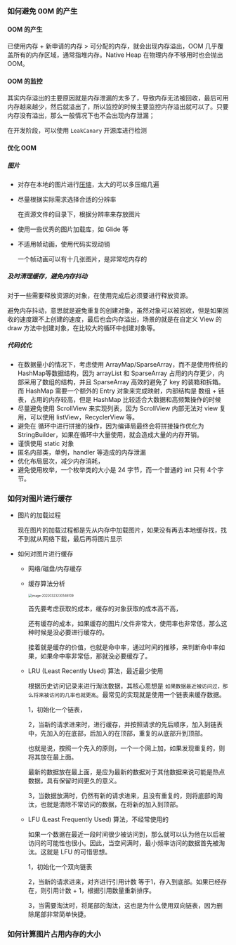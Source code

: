 ### 如何避免 00M 的产生

#### OOM 的产生

已使用内存 + 新申请的内存 > 可分配的内存，就会出现内存溢出，OOM 几乎覆盖所有的内存区域，通常指堆内存。Native Heap 在物理内存不够用时也会抛出 OOM。

#### OOM 的监控

其实内存溢出的主要原因就是内存泄漏的太多了，导致内存无法被回收，最后可用内存越来越少，然后就溢出了，所以监控的时候主要监控内存溢出就可以了。只要内存没有溢出，那么一般情况下也不会出现内存泄漏；

在开发阶段，可以使用 `LeakCanary` 开源库进行检测

#### 优化 OOM

##### 图片

- 对存在本地的图片进行[压缩](https://tinypng.com/)，太大的可以多压缩几遍

- 尽量根据实际需求选择合适的分辨率

  在资源文件的目录下，根据分辨率来存放图片

- 使用一些优秀的图片加载库，如 Glide 等

- 不适用帧动画，使用代码实现动销

  一个帧动画可以有十几张图片，是非常吃内存的

##### 及时清理缓存，避免内存抖动

对于一些需要释放资源的对象，在使用完成后必须要进行释放资源。

避免内存抖动，意思就是避免重复的创建对象，虽然对象可以被回收，但是如果回收的速度跟不上创建的速度，最后也会内存溢出，场景的就是在自定义 View 的 draw 方法中创建对象，在比较大的循环中创建对象等。

##### 代码优化

- 在数据量小的情况下，考虑使用 ArrayMap/SparseArray，而不是使用传统的 HashMap等数据结构，因为 arrayList 和 SparseArray 占用的内存更少，内部采用了数组的结构，并且 SparseArray 高效的避免了 key 的装箱和拆箱。而 HashMap 需要一个额外的 Entry 对象来完成映射，内部结构是 数组 + 链表，占用的内存较高，但是 HashMap 比较适合大数据和高频繁操作的时候
- 尽量避免使用 ScrollView 来实现列表，因为 ScrollView 内部无法对 view 复用，可以使用 listView，RecyclerView 等。
- 避免在 循环中进行拼接的操作，因为编译局最终会将拼接操作优化为 StringBuilder，如果在循环中大量使用，就会造成大量的内存开销。
- 谨慎使用 static 对象
- 匿名内部类，单例，handler 等造成的内存泄漏
- 优化布局层次，减少内存消耗，
- 避免使用枚举，一个枚举类的大小是 24 字节，而一个普通的 int 只有 4个字节。

### 如何对图片进行缓存

- 图片的加载过程

  现在图片的加载过程都是先从内存中加载图片，如果没有再去本地缓存找，找不到就从网络下载，最后再将图片显示

- 如何对图片进行缓存

  - 网络/磁盘/内存缓存

  - 缓存算法分析

    <img src="https://cdn.jsdelivr.net/gh/LvKang-insist/PicGo/202203232305355.png" alt="image-20220323230546109" style="zoom:50%;" />

    首先要考虑获取的成本，缓存的对象获取的成本高不高，

    还有缓存的成本，如果缓存的图片/文件非常大，使用率也非常低，那么这种时候是没必要进行缓存的。

    接着就是缓存的价值，也就是命中率，通过时间的推移，来判断命中率如果，如果命中率非常低，那就没必要缓存了。

  - LRU (Least Recently Used) 算法，最近最少使用

    根据历史访问记录来进行淘汰数据，其核心思想是 `如果数据最近被访问过，那么将来被访问的几率也就更高`。最常见的实现就是使用一个链表来缓存数据。

    1，初始化一个链表，

    2，当新的请求进来时，进行缓存，并按照请求的先后顺序，加入到链表中，先加入的在底部，后加入的在顶部，重复的从底部升到顶部。

    也就是说，按照一个先入的原则，一个一个网上加，如果发现重复的，则将其放在最上面。

    最新的数据放在最上面，是应为最新的数据对于其他数据来说可能是热点数据，具有保留时间更久的意义。

    3，当数据放满时，仍然有新的请求进来，且没有重复的，则将底部的淘汰，也就是清除不常访问的数据，在将新的加入到顶部。

  - LFU (Least Frequently Used) 算法，不经常使用的

    如果一个数据在最近一段时间很少被访问到，那么就可以认为他在以后被访问的可能性也很小。因此，当空间满时，最小频率访问的数据首先被淘汰。这就是 LFU 的可惜思想。

    1，初始化一个双向链表

    2，当新的请求进来，对齐进行引用计数 等于1，存入到底部。如果已经存在，则引用计数 + 1，根据引用数量重新排序。

    3，当需要淘汰时，将尾部的淘汰，这也是为什么使用双向链表，因为删除尾部非常简单快捷。




### 如何计算图片占用内存的大小

